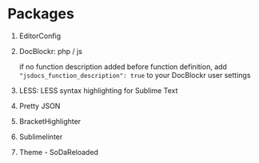 # Packages

1. EditorConfig

2. DocBlockr: php / js

    if no function description added before function definition, add `"jsdocs_function_description": true` to your DocBlockr user settings
    
3. LESS: LESS syntax highlighting for Sublime Text

4. Pretty JSON

5. BracketHighlighter 

6. Sublimelinter

7. Theme - SoDaReloaded
